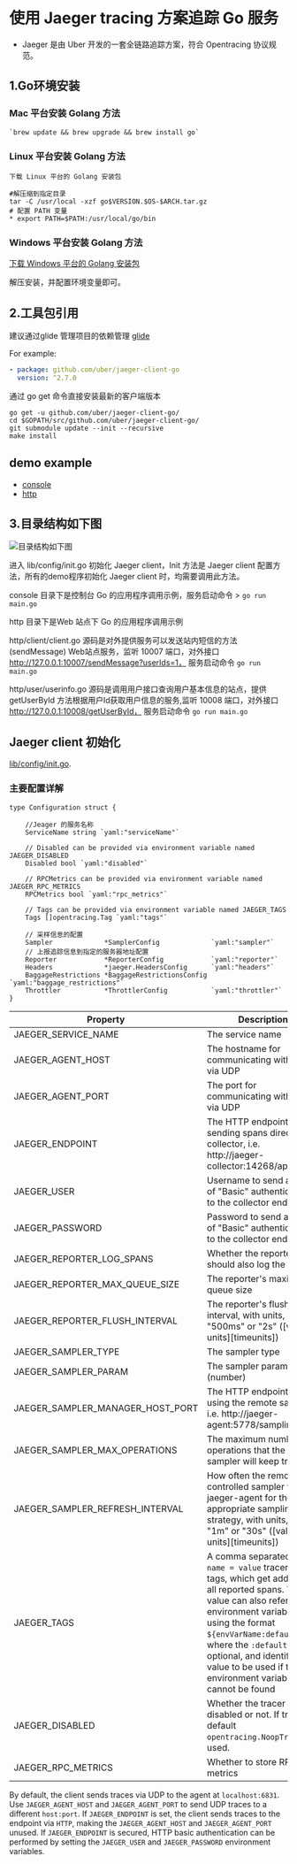 
# 使用 Jaeger tracing 方案追踪 Go 服务

* Jaeger 是由 Uber 开发的一套全链路追踪方案，符合 Opentracing 协议规范。

## 1.Go环境安装

### Mac 平台安装 Golang 方法
```shell
`brew update && brew upgrade && brew install go`
```

### Linux 平台安装 Golang 方法

`下载 Linux 平台的 Golang 安装包`

```shell
#解压缩到指定目录
tar -C /usr/local -xzf go$VERSION.$OS-$ARCH.tar.gz
# 配置 PATH 变量
* export PATH=$PATH:/usr/local/go/bin
```

### Windows 平台安装 Golang 方法

[下载 Windows 平台的 Golang 安装包](https://golang.org/dl/)

解压安装，并配置环境变量即可。


## 2.工具包引用

建议通过glide 管理项目的依赖管理 [glide](https://github.com/Masterminds/glide)

For example:

```yaml
- package: github.com/uber/jaeger-client-go
  version: ^2.7.0
```

通过 go get 命令直接安装最新的客户端版本

```shell
go get -u github.com/uber/jaeger-client-go/
cd $GOPATH/src/github.com/uber/jaeger-client-go/
git submodule update --init --recursive
make install
```

##  demo example

- [console](https://github.com/lengbingbing/jaeger-client-demo/tree/master/src/jaeger/console)
- [http](https://github.com/lengbingbing/jaeger-client-demo/tree/master/src/jaeger/http)


## 3.目录结构如下图


![目录结构如下图](https://github.com/lengbingbing/jaeger-client-demo/blob/master/src/jaeger/pic/structure.png)

进入 lib/config/init.go 初始化 Jaeger client，Init 方法是 Jaeger client 配置方法，所有的demo程序初始化 Jaeger client 时，均需要调用此方法。

console 目录下是控制台 Go 的应用程序调用示例，服务启动命令 > `go run main.go`

http 目录下是Web 站点下 Go 的应用程序调用示例

http/client/client.go 源码是对外提供服务可以发送站内短信的方法(sendMessage) Web站点服务，监听 10007 端口，对外接口 http://127.0.0.1:10007/sendMessage?userIds=1，
服务启动命令 `go run main.go`

http/user/userinfo.go 源码是调用用户接口查询用户基本信息的站点，提供 getUserById 方法根据用户Id获取用户信息的服务,监听 10008 端口，对外接口 http://127.0.0.1:10008/getUserById，
服务启动命令 `go run main.go`




## Jaeger client 初始化

[lib/config/init.go](./lib/config/init.go).

### 主要配置详解
```
type Configuration struct {

	//Jeager 的服务名称
	ServiceName string `yaml:"serviceName"`

	// Disabled can be provided via environment variable named JAEGER_DISABLED
	Disabled bool `yaml:"disabled"`

	// RPCMetrics can be provided via environment variable named JAEGER_RPC_METRICS
	RPCMetrics bool `yaml:"rpc_metrics"`

	// Tags can be provided via environment variable named JAEGER_TAGS
	Tags []opentracing.Tag `yaml:"tags"`

    // 采样信息的配置
	Sampler             *SamplerConfig             `yaml:"sampler"`
    // 上报追踪信息到指定的服务器地址配置
	Reporter            *ReporterConfig            `yaml:"reporter"`
	Headers             *jaeger.HeadersConfig      `yaml:"headers"`
	BaggageRestrictions *BaggageRestrictionsConfig `yaml:"baggage_restrictions"`
	Throttler           *ThrottlerConfig           `yaml:"throttler"`
}
```

Property| Description
--- | ---
JAEGER_SERVICE_NAME | The service name
JAEGER_AGENT_HOST | The hostname for communicating with agent via UDP
JAEGER_AGENT_PORT | The port for communicating with agent via UDP
JAEGER_ENDPOINT | The HTTP endpoint for sending spans directly to a collector, i.e. http://jaeger-collector:14268/api/traces
JAEGER_USER | Username to send as part of "Basic" authentication to the collector endpoint
JAEGER_PASSWORD | Password to send as part of "Basic" authentication to the collector endpoint
JAEGER_REPORTER_LOG_SPANS | Whether the reporter should also log the spans
JAEGER_REPORTER_MAX_QUEUE_SIZE | The reporter's maximum queue size
JAEGER_REPORTER_FLUSH_INTERVAL | The reporter's flush interval, with units, e.g. "500ms" or "2s" ([valid units][timeunits])
JAEGER_SAMPLER_TYPE | The sampler type
JAEGER_SAMPLER_PARAM | The sampler parameter (number)
JAEGER_SAMPLER_MANAGER_HOST_PORT | The HTTP endpoint when using the remote sampler, i.e. http://jaeger-agent:5778/sampling
JAEGER_SAMPLER_MAX_OPERATIONS | The maximum number of operations that the sampler will keep track of
JAEGER_SAMPLER_REFRESH_INTERVAL | How often the remotely controlled sampler will poll jaeger-agent for the appropriate sampling strategy, with units, e.g. "1m" or "30s" ([valid units][timeunits])
JAEGER_TAGS | A comma separated list of `name = value` tracer level tags, which get added to all reported spans. The value can also refer to an environment variable using the format `${envVarName:default}`, where the `:default` is optional, and identifies a value to be used if the environment variable cannot be found
JAEGER_DISABLED | Whether the tracer is disabled or not. If true, the default `opentracing.NoopTracer` is used.
JAEGER_RPC_METRICS | Whether to store RPC metrics

By default, the client sends traces via UDP to the agent at `localhost:6831`. Use `JAEGER_AGENT_HOST` and
`JAEGER_AGENT_PORT` to send UDP traces to a different `host:port`. If `JAEGER_ENDPOINT` is set, the client sends traces
to the endpoint via `HTTP`, making the `JAEGER_AGENT_HOST` and `JAEGER_AGENT_PORT` unused. If `JAEGER_ENDPOINT` is
secured, HTTP basic authentication can be performed by setting the `JAEGER_USER` and `JAEGER_PASSWORD` environment
variables.
